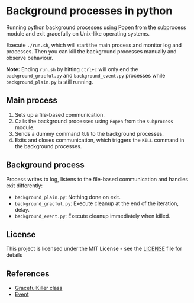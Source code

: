 # Background processes in python

Running python background processes using Popen from the subprocess module and exit gracefully on Unix-like operating systems.

Execute `./run.sh`, which will start the main process and monitor log and processes.
Then you can kill the background processes manually and observe behaviour.

**Note:** Ending `run.sh` by hitting `ctrl+c` will only end the `background_gracful.py` and `background_event.py` processes while `background_plain.py` is still running.

## Main process

1. Sets up a file-based communication.
2. Calls the background processes using `Popen` from the `subprocess` module.
3. Sends a dummy command `RUN` to the background processes.
4. Exits and closes communication, which triggers the `KILL` command in the background processes.

## Background process

Process writes to log, listens to the file-based communication and handles exit differently:

* `background_plain.py`: Nothing done on exit.
* `background_gracful.py`: Execute cleanup at the end of the iteration, delay.
* `background_event.py`: Execute cleanup immediately when killed.

## License

This project is licensed under the MIT License - see the [LICENSE](LICENSE) file for details

## References

* [GracefulKiller class](https://stackoverflow.com/questions/18499497/how-to-process-sigterm-signal-gracefully)
* [Event](https://stackoverflow.com/questions/5114292/break-interrupt-a-time-sleep-in-python/46346184#46346184)

